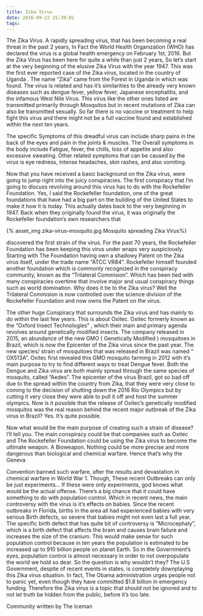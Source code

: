 ```yaml
---
title: Zika Virus
date: 2016-09-22 15:39:02
tags: 
---
```


The Zika Virus. A rapidly spreading virus, that has been becoming a real threat in the past 2 years, In Fact the World Health Organization (WHO) has declared the virus is a global health emergency on February 1st, 2016. But the Zika Virus has been here for quite a while than just 2 years, So let’s start at the very beginning of the elusive Zika Virus with the year 1947. This was the first ever reported case of the Zika virus, located in the country of Uganda . The name “Zika” came from the Forest in Uganda in which was found. The virus is related and has it’s similarities to the already very known diseases such as dengue fever, yellow fever, Japanese encephalitis, and the infamous West Nile Virus. This virus like the other ones listed are transmitted primarily through Mosquitos but in recent mutations of Zika can also be transmitted sexually. So far there is no vaccine or treatment to help fight this virus and there might not be a full vaccine found and established within the next ten years.

The specific Symptoms of this dreadful virus can include sharp pains in the back of the eyes and pain in the joints & muscles. The Overall symptoms in the body include Fatigue, fever, the chills, loss of appetite and also excessive sweating. Other related symptoms that can be caused by the virus is eye redness, intense headaches, skin rashes, and also vomiting.

Now that you have received a basic background on the Zika virus, were going to jump right into the juicy conspiracies. The first conspiracy that I’m going to discuss revolving around this virus has to do with the Rockefeller Foundation. Yes, I said the Rockefeller foundation, one of the great foundations that have had a big part on the building of the United States to make it how it is today. This actually dates back to the very beginning in 1947. Back when they originally found the virus, it was originally the Rockefeller foundation’s own researchers that

{% asset_img zika-virus-mosquito.jpg Mosquito spreading Zika Virus%}

discovered the first strain of the virus. For the past 70 years, the Rockefeller Foundation has been keeping this virus under wraps very suspiciously. Starting with The Foundation having own a shadowy Patent on the Zika virus itself, under the trade name “ATCC VR­84”. Rockefeller himself founded another foundation which is commonly recognized in the conspiracy community, known as the “Trilateral Commision”. Which has been tied with many conspiracies over­time that involve major and usual conspiracy things such as world domination. Why does it tie to the Zika virus? Well the Trilateral Commision is now controlled over the science division of the Rockefeller Foundation and now owns the Patent on the virus.

The other huge Conspiracy that surrounds the Zika virus and has mainly to do within the last few years. This is about Oxi­tec. Oxi­tec formerly known as the “Oxford Insect Technologies” , which their main and primary agenda revolves around genetically modified insects. The company released in 2015, an abundance of the new GMO ( Genetically Modified ) mosquitoes in Brazil, which is now the Epicenter of the Zika virus since the past year. The new species/ strain of mosquitoes that was released in Brazil was named “ OX513A”. Oxitec first revealed this GMO mosquito farming in 2012 with it’s main purpose to try to find different ways to treat Dengue fever. Both the Dengue and Zika virus are both mainly spread through the same species of mosquito, called “Aedes”. The epicenter of the virus Brazil, got so bad off due to the spread within the country from Zika, that they were very close to coming to the decision of shutting down the 2016 Rio Olympics but by cutting it very close they were able to pull it off and host the summer olympics. Now is it possible that the release of Oxitec’s genetically modified mosquitos was the real reason behind the recent major outbreak of the Zika virus in Brazil? Yes. It’s quite possible.

Now what would be the main purpose of creating such a strain of disease? I’ll tell you. The main conspiracy could be that companies such as Oxitec and The Rockefeller Foundation could be using the Zika virus to become the ultimate weapon. A Bio­weapon. Nothing could be more precise and more dangerous than biological and chemical warfare. Hence that’s why the Geneva

Convention banned such warfare, after the results and devastation in chemical warfare in World War 1. Though, These recent Outbreaks can only be just experiments… If these were only experiments, god knows what would be the actual offense. There’s a big chance that it could have something to do with population control. Which in recent news, the main controversy with the virus is it’s effects on babies. Since the recent outbreaks in Florida, births in the area all had experienced babies with very serious Birth defects, so severe that babies might not even last a full year. The specific birth defect that has quite bit of controversy is ”Microcephaly”, which is a birth defect that affects the brain and causes brain failure and increases the size of the cranium. This would make sense for such population control because in ten years the population is estimated to be increased up to 9­10 billion people on planet Earth. So in the Government’s eyes, population control is almost necessary in order to not overpopulate the world we hold so dear. So the question is why wouldn’t they? The U.S Government, despite of recent events in states, is completely downplaying this Zika virus situation. In fact, The Obama administration urges people not to panic yet, even though they have committed $1.8 billion in emergency funding. Therefore the Zika virus is a topic that should not be ignored and to not let truth be hidden from the public, before it’s too late.

Community written by The Iceman